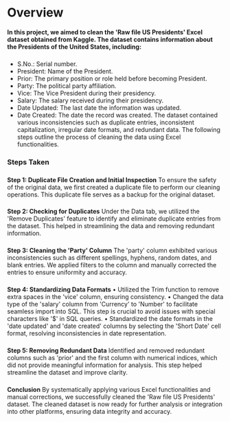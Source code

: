 # Overview
#### In this project, we aimed to clean the 'Raw file US Presidents' Excel dataset obtained from Kaggle. The dataset contains information about the Presidents of the United States, including:
###
* S.No.: Serial number.
* President: Name of the President.
*	Prior: The primary position or role held before becoming President.
*	Party: The political party affiliation.
*	Vice: The Vice President during their presidency.
*	Salary: The salary received during their presidency.
*	Date Updated: The last date the information was updated.
*	Date Created: The date the record was created.
The dataset contained various inconsistencies such as duplicate entries, inconsistent capitalization, irregular date formats, and redundant data. The following steps outline the process of cleaning the data using Excel functionalities.

### Steps Taken
###
**Step 1: Duplicate File Creation and Initial Inspection**
To ensure the safety of the original data, we first created a duplicate file to perform our cleaning operations. This duplicate file serves as a backup for the original dataset.
###
**Step 2: Checking for Duplicates**
Under the Data tab, we utilized the 'Remove Duplicates' feature to identify and eliminate duplicate entries from the dataset. This helped in streamlining the data and removing redundant information.
###
**Step 3: Cleaning the 'Party' Column**
The 'party' column exhibited various inconsistencies such as different spellings, hyphens, random dates, and blank entries. We applied filters to the column and manually corrected the entries to ensure uniformity and accuracy.
###
**Step 4: Standardizing Data Formats**
•	Utilized the Trim function to remove extra spaces in the 'vice' column, ensuring consistency.
•	Changed the data type of the 'salary' column from 'Currency' to 'Number' to facilitate seamless import into SQL. This step is crucial to avoid issues with special characters like '$' in SQL queries.
•	Standardized the date formats in the 'date updated' and 'date created' columns by selecting the 'Short Date' cell format, resolving inconsistencies in date representation.
###
**Step 5: Removing Redundant Data**
Identified and removed redundant columns such as 'prior' and the first column with numerical indices, which did not provide meaningful information for analysis. This step helped streamline the dataset and improve clarity.
###
**Conclusion**
By systematically applying various Excel functionalities and manual corrections, we successfully cleaned the 'Raw file US Presidents' dataset. The cleaned dataset is now ready for further analysis or integration into other platforms, ensuring data integrity and accuracy.



